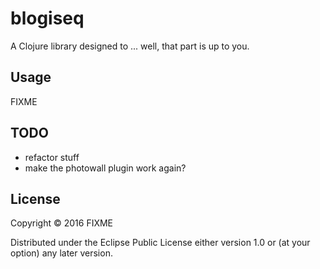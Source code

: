 # blogiseq

A Clojure library designed to ... well, that part is up to you.

## Usage

FIXME

## TODO
* refactor stuff
* make the photowall plugin work again?

## License

Copyright © 2016 FIXME

Distributed under the Eclipse Public License either version 1.0 or (at
your option) any later version.
